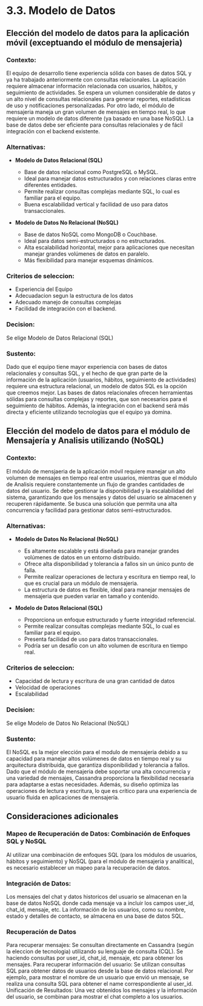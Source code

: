 # 3.3. Modelo de Datos

## Elección del modelo de datos para la aplicación móvil (exceptuando el módulo de mensajeria)

### Contexto:
El equipo de desarrollo tiene experiencia sólida con bases de datos SQL y ya ha trabajado anteriormente con consultas relacionales. La aplicación requiere almacenar información relacionada con usuarios, hábitos, y seguimiento de actividades. Se espera un volumen considerable de datos y un alto nivel de consultas relacionales para generar reportes, estadísticas de uso y notificaciones personalizadas. Por otro lado, el módulo de mensajeria maneja un gran volumen de mensajes en tiempo real, lo que requiere un modelo de datos diferente (ya basado en una base NoSQL). La base de datos debe ser eficiente para consultas relacionales y de fácil integración con el backend existente.

### Alternativas:
- **Modelo de Datos Relacional (SQL)**

    - Base de datos relacional como PostgreSQL o MySQL.
    - Ideal para manejar datos estructurados y con relaciones claras entre diferentes entidades.
    - Permite realizar consultas complejas mediante SQL, lo cual es familiar para el equipo.
    - Buena escalabilidad vertical y facilidad de uso para datos transaccionales.

- **Modelo de Datos No Relacional (NoSQL)**

    - Base de datos NoSQL como MongoDB o Couchbase.
    - Ideal para datos semi-estructurados o no estructurados.
    - Alta escalabilidad horizontal, mejor para aplicaciones que necesitan manejar grandes volúmenes de datos en paralelo.
    - Más flexibilidad para manejar esquemas dinámicos.

### Criterios de seleccion:
- Experiencia del Equipo
- Adecuadacion segun la estructura de los datos
- Adecuado manejo de consultas complejas
- Facilidad de integración con el backend.

### Decision:
Se elige Modelo de Datos Relacional (SQL)

### Sustento:
Dado que el equipo tiene mayor experiencia con bases de datos relacionales y consultas SQL, y el hecho de que gran parte de la información de la aplicación (usuarios, hábitos, seguimiento de actividades) requiere una estructura relacional, un modelo de datos SQL es la opción que creemos mejor. Las bases de datos relacionales ofrecen herramientas sólidas para consultas complejas y reportes, que son necesarios para el seguimiento de hábitos. Además, la integración con el backend será más directa y eficiente utilizando tecnologías que el equipo ya domina.

## Elección del modelo de datos para el módulo de Mensajería y Analisis utilizando (NoSQL)

### Contexto:
El módulo de mensjaeria de la aplicación móvil requiere manejar un alto volumen de mensajes en tiempo real entre usuarios, mientras que el módulo de Analisis requiere constantemente un flujo de grandes cantidades de datos del usuario. Se debe gestionar la disponibilidad y la escalabilidad del sistema, garantizando que los mensajes y datos del usuario se almacenen y recuperen rápidamente. Se busca una solución que permita una alta concurrencia y facilidad para gestionar datos semi-estructurados.

### Alternativas:

- **Modelo de Datos No Relacional (NoSQL)**

    - Es altamente escalable y está diseñada para manejar grandes volúmenes de datos en un entorno distribuido.
    - Ofrece alta disponibilidad y tolerancia a fallos sin un único punto de falla.
    - Permite realizar operaciones de lectura y escritura en tiempo real, lo que es crucial para un módulo de mensajeria.
    - La estructura de datos es flexible, ideal para manejar mensajes de mensajeria que pueden variar en tamaño y contenido.

- **Modelo de Datos Relacional (SQL)**

    - Proporciona un enfoque estructurado y fuerte integridad referencial.
    - Permite realizar consultas complejas mediante SQL, lo cual es familiar para el equipo.
    - Presenta facilidad de uso para datos transaccionales.
    - Podría ser un desafío con un alto volumen de escritura en tiempo real.

### Criterios de seleccion:
- Capacidad de lectura y escritura de una gran cantidad de datos
- Velocidad de operaciones
- Escalabilidad

### Decision:
Se elige Modelo de Datos No Relacional (NoSQL)

### Sustento:
El NoSQL es la mejor elección para el modulo de mensajeria debido a su capacidad para manejar altos volúmenes de datos en tiempo real y su arquitectura distribuida, que garantiza disponibilidad y tolerancia a fallos. Dado que el módulo de mensajeria debe soportar una alta concurrencia y una variedad de mensajes, Cassandra proporciona la flexibilidad necesaria para adaptarse a estas necesidades. Además, su diseño optimiza las operaciones de lectura y escritura, lo que es crítico para una experiencia de usuario fluida en aplicaciones de mensajería.




## Consideraciones adicionales

### Mapeo de Recuperación de Datos: Combinación de Enfoques SQL y NoSQL
Al utilizar una combinación de enfoques SQL (para los módulos de usuarios, hábitos y seguimiento) y NoSQL (para el módulo de mensajeria y analitica), es necesario establecer un mapeo para la recuperación de datos.

### Integración de Datos:
Los mensajes del chat y datos historicos del usuario se almacenan en la base de datos NoSQL donde cada mensaje va a incluir los campos user_id, chat_id, mensaje, etc.
La información de los usuarios, como su nombre, estado y detalles de contacto, se almacena en una base de datos SQL.

### Recuperación de Datos 
Para recuperar mensajes: Se consultan directamente en Cassandra (según la eleccion de tecnologia) utilizando su lenguaje de consulta (CQL). Se haciendo consultas por user_id, chat_id, mensaje, etc para obtener los mensajes.
Para recuperar información del usuario: Se utilizan consultas SQL para obtener datos de usuarios desde la base de datos relacional. Por ejemplo, para mostrar el nombre de un usuario que envió un mensaje, se realiza una consulta SQL para obtener el name correspondiente al user_id.
Unificación de Resultados: Una vez obtenidos los mensajes y la información del usuario, se combinan para mostrar el chat completo a los usuarios.

